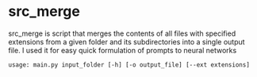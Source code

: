 # src_merge

src_merge is script that merges the contents of all files with specified extensions from a given folder and its subdirectories into a single output file. I used it for easy quick formulation of prompts to neural networks

```usage: main.py input_folder [-h] [-o output_file] [--ext extensions]```
